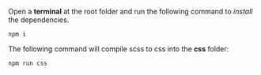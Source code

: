 Open a **terminal** at the root folder and run the following command to *install* the dependencies.
```
npm i
```

The following command will compile scss to css into the **css** folder:
```
npm run css
```
